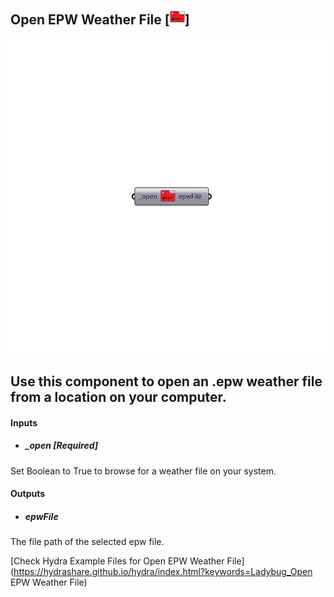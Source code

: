 ## Open EPW Weather File [![](../../images/icons/Open_EPW_Weather_File.png)]

![](../../images/components/Open_EPW_Weather_File.png)

Use this component to open an .epw weather file from a location on your computer.
 -
 

#### Inputs
* ##### _open [Required]
Set Boolean to True to browse for a weather file on your system.

#### Outputs
* ##### epwFile
The file path of the selected epw file.


[Check Hydra Example Files for Open EPW Weather File](https://hydrashare.github.io/hydra/index.html?keywords=Ladybug_Open EPW Weather File)